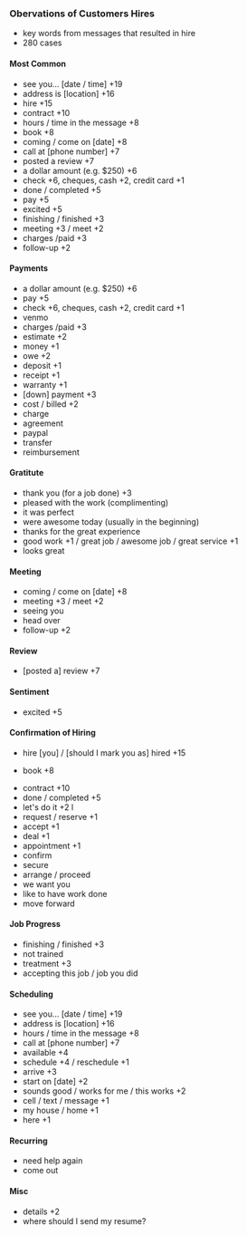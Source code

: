 ### Obervations of Customers Hires
- key words from messages that resulted in hire
- 280 cases

#### Most Common
- see you... \[date / time\] +19
- address is \[location\] +16
- hire +15
- contract +10
- hours / time in the message +8
- book +8
- coming / come on \[date\] +8
- call at \[phone number\] +7
- posted a review +7
- a dollar amount (e.g. $250) +6
- check +6, cheques, cash +2, credit card +1
- done / completed +5
- pay +5
- excited +5
- finishing / finished +3
- meeting +3 / meet +2
- charges /paid +3
- follow-up +2

#### Payments
- a dollar amount (e.g. $250) +6
- pay +5
- check +6, cheques, cash +2, credit card +1
- venmo
- charges /paid +3
- estimate +2
- money +1
- owe +2
- deposit +1
- receipt +1
- warranty +1
- [down] payment +3
- cost / billed +2
- charge
- agreement 
- paypal 
- transfer 
- reimbursement

#### Gratitute
- thank you (for a job done) +3
- pleased with the work (complimenting)
- it was perfect
- were awesome today (usually in the beginning)
- thanks for the great experience
- good work +1 / great job / awesome job / great service +1
- looks great

#### Meeting
- coming / come on \[date\] +8
- meeting +3 / meet +2
- seeing you 
- head over
- follow-up +2

#### Review
- [posted a] review +7

#### Sentiment
- excited +5

#### Confirmation of Hiring
- hire [you] / [should I mark you as] hired +15
+ book +8
- contract +10
- done / completed +5
- let's do it +2 l
- request / reserve +1
- accept +1
- deal +1
- appointment +1
- confirm
- secure
- arrange / proceed
- we want you
- like to have work done
- move forward

#### Job Progress
- finishing / finished +3
-  not trained
- treatment +3
- accepting this job / job you did

#### Scheduling
- see you... \[date / time\] +19
- address is \[location\] +16
- hours / time in the message +8
- call at \[phone number\] +7
- available +4
- schedule +4 / reschedule +1
- arrive +3
- start on \[date\] +2
- sounds good / works for me / this works +2
- cell / text / message +1
- my house / home +1
- here +1

#### Recurring
- need help again
- come out

#### Misc
- details +2
- where should I send my resume?